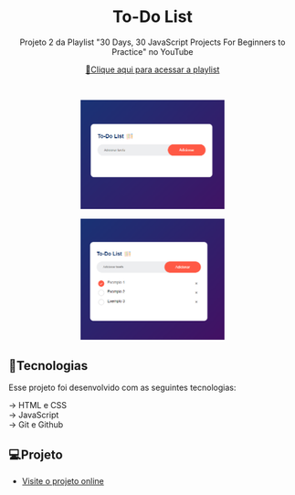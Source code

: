 <h1 align="center"> To-Do List </h1>
<p align="center"> Projeto 2 da Playlist "30 Days, 30 JavaScript Projects For Beginners to Practice" no YouTube</p>
<p align="center">
<a href="https://youtube.com/playlist?list=PLjwm_8O3suyOgDS_Z8AWbbq3zpCmR-WE9&si=fGAY36wF61wGKd3x">🔗Clique aqui para acessar a playlist</a>
</p>

<br>

<p align="center">
  <img alt="Projeto To-Do List" src="src/images/Tela01.png" width="50%">
</p>

<p align="center">
  <img alt="Projeto To-Do List" src="src/images/Tela02.png" width="50%">
</p>

## 🚀Tecnologias

Esse projeto foi desenvolvido com as seguintes tecnologias:

-> HTML e CSS
<br>
-> JavaScript
<br>
-> Git e Github

## 💻Projeto

- [Visite o projeto online](https://mariaeduardateixeira.github.io/second-to-do-list/)


